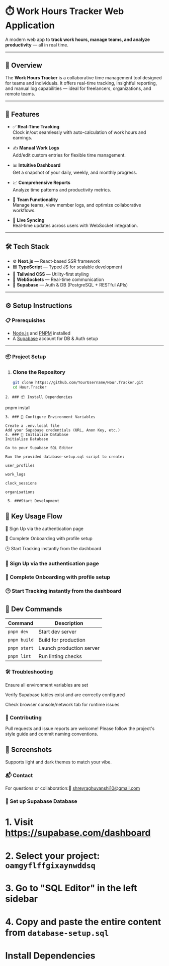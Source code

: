 # ⏱️ Work Hours Tracker Web Application

A modern web app to **track work hours, manage teams, and analyze productivity** — all in real time.

---

## 📌 Overview

The **Work Hours Tracker** is a collaborative time management tool designed for teams and individuals. It offers real-time tracking, insightful reporting, and manual log capabilities — ideal for freelancers, organizations, and remote teams.

---

## 🚀 Features

- ✅ **Real-Time Tracking**  
  Clock in/out seamlessly with auto-calculation of work hours and earnings.

- ✍️ **Manual Work Logs**  
  Add/edit custom entries for flexible time management.

- 📊 **Intuitive Dashboard**  
  Get a snapshot of your daily, weekly, and monthly progress.

- 📈 **Comprehensive Reports**  
  Analyze time patterns and productivity metrics.

- 👥 **Team Functionality**  
  Manage teams, view member logs, and optimize collaborative workflows.

- 🔄 **Live Syncing**  
  Real-time updates across users with WebSocket integration.

---

## 🛠 Tech Stack

- ⚙️ **Next.js** — React-based SSR framework  
- 🟦 **TypeScript** — Typed JS for scalable development  
- 🎨 **Tailwind CSS** — Utility-first styling  
- 🔌 **WebSockets** — Real-time communication  
- 🧾 **Supabase** — Auth & DB (PostgreSQL + RESTful APIs)

---

## ⚙️ Setup Instructions

### 📋 Prerequisites
- [Node.js](https://nodejs.org/) and [PNPM](https://pnpm.io/) installed
- A [Supabase](https://supabase.com/) account for DB & Auth setup

---

### 📦 Project Setup

1. ### **Clone the Repository**
   ```bash
   git clone https://github.com/YourUsername/Hour.Tracker.git
   cd Hour.Tracker
```
2. ### 📦 Install Dependencies
```
pnpm install
```
3. ### 🔧 Configure Environment Variables

Create a .env.local file
Add your Supabase credentials (URL, Anon Key, etc.)
4. ### 🔑 Initialize Database
Initialize Database

Go to your Supabase SQL Editor

Run the provided database-setup.sql script to create:

user_profiles

work_logs

clock_sessions

organisations
 
 5. ###Start Development
 ```
 ## 🧭 Key Usage Flow
🔐 Sign Up via the authentication page

👤 Complete Onboarding with profile setup

🕒 Start Tracking instantly from the dashboard
### 🔐 Sign Up via the authentication page

### 👤 Complete Onboarding with profile setup

### 🕒 Start Tracking instantly from the dashboard

## 🧪 Dev Commands
| Command      | Description              |
| ------------ | ------------------------ |
| `pnpm dev`   | Start dev server         |
| `pnpm build` | Build for production     |
| `pnpm start` | Launch production server |
| `pnpm lint`  | Run linting checks       |

### 🛠️ Troubleshooting
Ensure all environment variables are set

Verify Supabase tables exist and are correctly configured

Check browser console/network tab for runtime issues

### 🤝 Contributing
Pull requests and issue reports are welcome!
Please follow the project's style guide and commit naming conventions.

## 📸 Screenshots
Supports light and dark themes to match your vibe.

### 📬 Contact
For questions or collaboration:📧 shreyraghuvanshi10@gmail.com






### 🔐 Set up Supabase Database
# 1. Visit https://supabase.com/dashboard
# 2. Select your project: `oamgyflffgixaynwddsq`
# 3. Go to "SQL Editor" in the left sidebar
# 4. Copy and paste the entire content from `database-setup.sql`
# Install Dependencies

